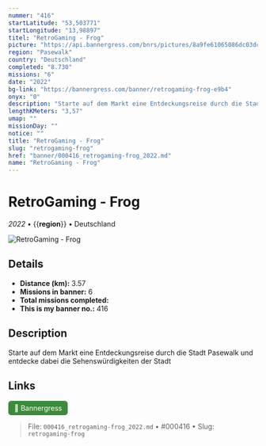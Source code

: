 ```yaml
---
nummer: "416"
startLatitude: "53,503771"
startLongitude: "13,98897"
titel: "RetroGaming - Frog"
picture: "https://api.bannergress.com/bnrs/pictures/8a9fe61065086dc03dcb9410114399a3"
region: "Pasewalk"
country: "Deutschland"
completed: "8.730"
missions: "6"
date: "2022"
bg-link: "https://bannergress.com/banner/retrogaming-frog-e9b4"
onyx: "0"
description: "Starte auf dem Markt eine Entdeckungsreise durch die Stadt Pasewalk und entdecke dabei die Sehenswürdigkeiten der Stadt"
lengthKMeters: "3,57"
umap: ""
missionDay: ""
notice: ""
title: "RetroGaming - Frog"
slug: "retrogaming-frog"
href: "banner/000416_retrogaming-frog_2022.md"
name: "RetroGaming - Frog"
---
```

# RetroGaming - Frog

*2022* • {{__region__}} • Deutschland

![RetroGaming - Frog](https://api.bannergress.com/bnrs/pictures/8a9fe61065086dc03dcb9410114399a3)



## Details
- **Distance (km):** 3.57
- **Missions in banner:** 6
- **Total missions completed:** 
- **This is my banner no.:** 416



## Description
Starte auf dem Markt eine Entdeckungsreise durch die Stadt Pasewalk und entdecke dabei die Sehenswürdigkeiten der Stadt



## Links
<a href="https://bannergress.com/banner/retrogaming-frog-e9b4" target="_blank" style="display:inline-block;margin-right:8px;padding:6px 12px;background:#3c8b3c;color:#fff;text-decoration:none;border-radius:6px;">🔗 Bannergress</a>



> File: `000416_retrogaming-frog_2022.md` • #000416 • Slug: `retrogaming-frog`
